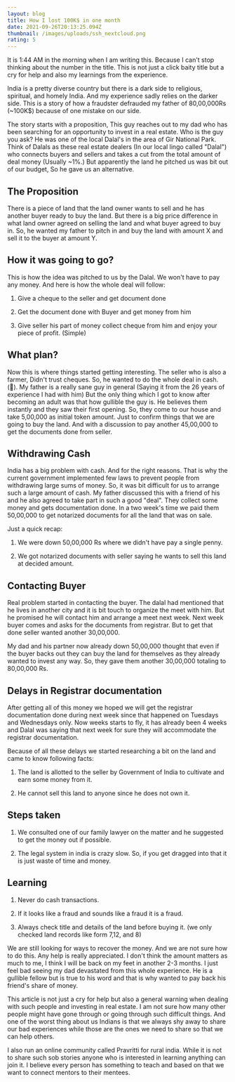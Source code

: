 ```yaml
---
layout: blog
title: How I lost 100K$ in one month
date: 2021-09-26T20:13:25.094Z
thumbnail: /images/uploads/ssh_nextcloud.png
rating: 5
---
```

It is 1:44 AM in the morning when I am writing this. Because I can't stop thinking about the number in the title. This is not just a click baity title but a cry for help and also my learnings from the experience.



India is a pretty diverse country but there is a dark side to religious, spiritual, and homely India. And my experience sadly relies on the darker side. This is a story of how a fraudster defrauded my father of 80,00,000Rs (~100K$) because of one mistake on our side.



The story starts with a proposition, This guy reaches out to my dad who has been searching for an opportunity to invest in a real estate. Who is the guy you ask? He was one of the local Dalal's in the area of Gir National Park. Think of Dalals as these real estate dealers (In our local lingo called "Dalal") who connects buyers and sellers and takes a cut from the total amount of deal money (Usually ~1%.) But apparently the land he pitched us was bit out of our budget, So he gave us an alternative. 

## The Proposition

There is a piece of land that the land owner wants to sell and he has another buyer ready to buy the land. But there is a big price difference in what land owner agreed on selling the land and what buyer agreed to buy in. So, he wanted my father to pitch in and buy the land with amount X and sell it to the buyer at amount Y.



## How it was going to go?

This is how the idea was pitched to us by the Dalal. We won't have to pay any money. And here is how the whole deal will follow:

1. Give a cheque to the seller and get document done

2. Get the document done with Buyer and get money from him

3. Give seller his part of money collect cheque from him and enjoy your piece of profit. (Simple)



## What plan?

Now this is where things started getting interesting. The seller who is also a farmer, Didn't trust cheques. So, he wanted to do the whole deal in cash. (🚩). My father is a really sane guy in general (Saying it from the 26 years of experience I had with him) But the only thing which I got to know after becoming an adult was that how gullible the guy is. He believes them instantly and they saw their first opening. So, they come to our house and take 5,00,000 as initial token amount. Just to confirm things that we are going to buy the land. And with a discussion to pay another 45,00,000 to get the documents done from seller.



## Withdrawing Cash

India has a big problem with cash. And for the right reasons. That is why the current government implemented few laws to prevent people from withdrawing large sums of money. So, it was bit difficult for us to arrange such a large amount of cash. My father discussed this with a friend of his and he also agreed to take part in such a good "deal". They collect some money and gets documentation done. In a two week's time we paid them 50,00,000 to get notarized documents for all the land that was on sale.



Just a quick recap:

1. We were down 50,00,000 Rs where we didn't have pay a single penny.

2. We got notarized documents with seller saying he wants to sell this land at decided amount.



## Contacting Buyer

Real problem started in contacting the buyer. The dalal had mentioned that he lives in another city and it is bit touch to organize the meet with him. But he promised he will contact him and arrange a meet next week. Next week buyer comes and asks for the documents from registrar. But to get that done seller wanted another 30,00,000. 

My dad and his partner now already down 50,00,000 thought that even if the buyer backs out they can buy the land for themselves as they already wanted to invest any way. So, they gave them another 30,00,000 totaling to 80,00,000 Rs.



## Delays in Registrar documentation

After getting all of this money we hoped we will get the registrar documentation done during next week since that happened on Tuesdays and Wednesdays only. Now weeks starts to fly, it has already been 4 weeks and Dalal was saying that next week for sure they will accommodate the registrar documentation.

Because of all these delays we started researching a bit on the land and came to know following facts:

1. The land is allotted to the seller by Government of India to cultivate and earn some money from it.

2. He cannot sell this land to anyone since he does not own it. 



## Steps taken

1. We consulted one of our family lawyer on the matter and he suggested to get the money out if possible.

2. The legal system in india is crazy slow. So, if you get dragged into that it is just waste of time and money.



## Learning

1. Never do cash transactions.

2. If it looks like a fraud and sounds like a fraud it is a fraud.

3. Always check title and details of the land before buying it. (we only checked land records like form 7,12, and 8)



We are still looking for ways to recover the money. And we are not sure how to do this. Any help is really appreciated. I don't think the amount matters as much to me, I think I will be back on my feet in another 2-3 months. I just feel bad seeing my dad devastated from this whole experience. He is a gullible fellow but is true to his word and that is why wanted to pay back his friend's share of money.

This article is not just a cry for help but also a general warning when dealing with such people and investing in real estate. I am not sure how many other people might have gone through or going through such difficult things. And one of the worst thing about us Indians is that we always shy away to share our bad experiences while those are the ones we need to share so that we can help others. 



I also run an online community called Pravritti for rural india. While it is not to share such sob stories anyone who is interested in learning anything can join it. I believe every person has something to teach and based on that we want to connect mentors to their mentees.